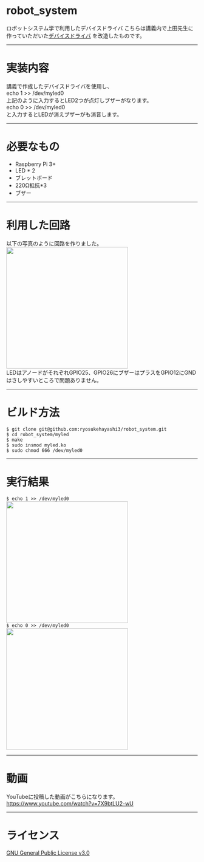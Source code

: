 # robot_system
ロボットシステム学で利用したデバイスドライバ
こちらは講義内で上田先生に作っていただいた[デバイスドライバ](https://github.com/ryuichiueda/robosys_device_drivers/blob/master/myled.c)
を改造したものです。
***
# 実装内容  
講義で作成したデバイスドライバを使用し、  
echo 1 >> /dev/myled0  
上記のように入力するとLED2つが点灯しブザーがなります。  
echo 0 >> /dev/myled0  
と入力するとLEDが消えブザーがも消音します。
***
# 必要なもの  
* Raspberry Pi 3+
* LED * 2  
* ブレットボード  
* 220Ω抵抗*3  
* ブザー  
***
# 利用した回路  
以下の写真のように回路を作りました。  
<img src="https://user-images.githubusercontent.com/94128516/148500777-995b65ac-62b0-4d05-90bd-1ef85af45c53.jpg" width="320">  
LEDはアノードがそれぞれGPIO25、GPIO26にブザーはプラスをGPIO12にGNDはさしやすいところで問題ありません。  
***
# ビルド方法  
`$ git clone git@github.com:ryosukehayashi3/robot_system.git`  
`$ cd robot_system/myled`  
`$ make`  
`$ sudo insmod myled.ko`  
`$ sudo chmod 666 /dev/myled0`  
***
# 実行結果  
`$ echo 1 >> /dev/myled0`  
<img src="https://user-images.githubusercontent.com/94128516/148501823-95dcc088-5453-4265-bbc4-69a1bbe7b6b6.jpg" width="320">  
`$ echo 0 >> /dev/myled0`  
<img src="https://user-images.githubusercontent.com/94128516/148500777-995b65ac-62b0-4d05-90bd-1ef85af45c53.jpg" width="320">  
***
# 動画  
YouTubeに投稿した動画がこちらになります。  
<https://www.youtube.com/watch?v=7X9btLU2-wU>
***
# ライセンス  
[GNU General Public License v3.0](https://github.com/ryosukehayashi3/robot_system/blob/main/LICENSE)
